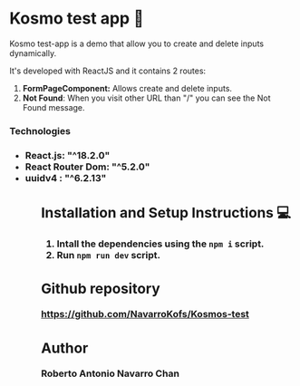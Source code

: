 <h1>Kosmo test app 🤖</h1>
Kosmo test-app is a demo that allow you to create and delete inputs dynamically.

It's developed with ReactJS and it contains 2 routes:

1. **FormPageComponent:** Allows create and delete inputs.
2. **Not Found**: When you visit other URL than "/" you can see the Not Found message.

<h3>Technologies<h3>
<ul>
    <li>React.js: "^18.2.0"
    <li>React Router Dom: "^5.2.0"
    <li>uuidv4 : "^6.2.13"
<ul>

## Installation and Setup Instructions 💻

1. Intall the dependencies using the `npm i` script.
2. Run `npm run dev` script.

## Github repository

https://github.com/NavarroKofs/Kosmos-test

## Author

Roberto Antonio Navarro Chan
